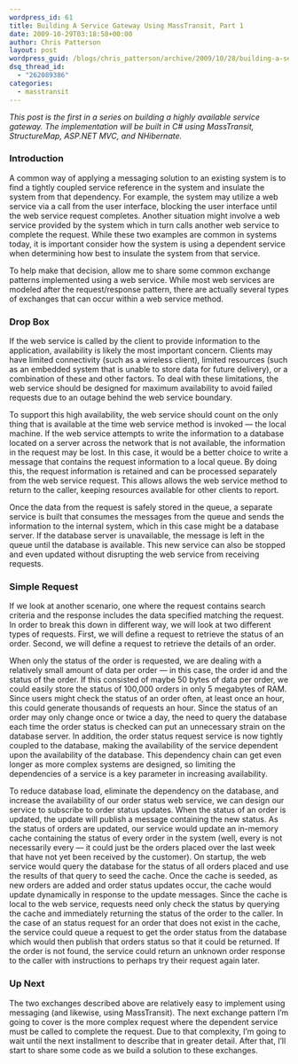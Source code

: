 ```yaml
---
wordpress_id: 61
title: Building A Service Gateway Using MassTransit, Part 1
date: 2009-10-29T03:18:58+00:00
author: Chris Patterson
layout: post
wordpress_guid: /blogs/chris_patterson/archive/2009/10/28/building-a-service-gateway-using-masstransit-part-1.aspx
dsq_thread_id:
  - "262089386"
categories:
  - masstransit
---
```

_This post is the first in a series on building a highly available service gateway. The implementation will be built in C# using MassTransit, StructureMap, ASP.NET MVC, and NHibernate._

### Introduction

A common way of applying a messaging solution to an existing system is to find a tightly coupled service reference in the system and insulate the system from that dependency. For example, the system may utilize a web service via a call from the user interface, blocking the user interface until the web service request completes. Another situation might involve a web service provided by the system which in turn calls another web service to complete the request. While these two examples are common in systems today, it is important consider how the system is using a dependent service when determining how best to insulate the system from that service. 

To help make that decision, allow me to share some common exchange patterns implemented using a web service. While most web services are modeled after the request/response pattern, there are actually several types of exchanges that can occur within a web service method. 

### Drop Box

If the web service is called by the client to provide information to the application, availability is likely the most important concern. Clients may have limited connectivity (such as a wireless client), limited resources (such as an embedded system that is unable to store data for future delivery), or a combination of these and other factors. To deal with these limitations, the web service should be designed for maximum availability to avoid failed requests due to an outage behind the web service boundary. 

To support this high availability, the web service should count on the only thing that is available at the time web service method is invoked &#8212; the local machine. If the web service attempts to write the information to a database located on a server across the network that is not available, the information in the request may be lost. In this case, it would be a better choice to write a message that contains the request information to a local queue. By doing this, the request information is retained and can be processed separately from the web service request. This allows allows the web service method to return to the caller, keeping resources available for other clients to report. 

Once the data from the request is safely stored in the queue, a separate service is built that consumes the messages from the queue and sends the information to the internal system, which in this case might be a database server. If the database server is unavailable, the message is left in the queue until the database is available. This new service can also be stopped and even updated without disrupting the web service from receiving requests. 

### Simple Request

If we look at another scenario, one where the request contains search criteria and the response includes the data specified matching the request. In order to break this down in different way, we will look at two different types of requests. First, we will define a request to retrieve the status of an order. Second, we will define a request to retrieve the details of an order. 

When only the status of the order is requested, we are dealing with a relatively small amount of data per order &#8212; in this case, the order id and the status of the order. If this consisted of maybe 50 bytes of data per order, we could easily store the status of 100,000 orders in only 5 megabytes of RAM. Since users might check the status of an order often, at least once an hour, this could generate thousands of requests an hour. Since the status of an order may only change once or twice a day, the need to query the database each time the order status is checked can put an unnecessary strain on the database server. In addition, the order status request service is now tightly coupled to the database, making the availability of the service dependent upon the availability of the database. This dependency chain can get even longer as more complex systems are designed, so limiting the dependencies of a service is a key parameter in increasing availability. 

To reduce database load, eliminate the dependency on the database, and increase the availability of our order status web service, we can design our service to subscribe to order status updates. When the status of an order is updated, the update will publish a message containing the new status. As the status of orders are updated, our service would update an in-memory cache containing the status of every order in the system (well, every is not necessarily every &#8212; it could just be the orders placed over the last week that have not yet been received by the customer). On startup, the web service would query the database for the status of all orders placed and use the results of that query to seed the cache. Once the cache is seeded, as new orders are added and order status updates occur, the cache would update dynamically in response to the update messages. Since the cache is local to the web service, requests need only check the status by querying the cache and immediately returning the status of the order to the caller. In the case of an status request for an order that does not exist in the cache, the service could queue a request to get the order status from the database which would then publish that orders status so that it could be returned. If the order is not found, the service could return an unknown order response to the caller with instructions to perhaps try their request again later. 

### Up Next

The two exchanges described above are relatively easy to implement using messaging (and likewise, using MassTransit). The next exchange pattern I&#8217;m going to cover is the more complex request where the dependent service must be called to complete the request. Due to that complexity, I&#8217;m going to wait until the next installment to describe that in greater detail. After that, I&#8217;ll start to share some code as we build a solution to these exchanges.
